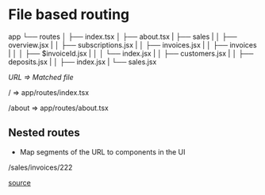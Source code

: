# File based routing

app
└── routes
│ ├── index.tsx
│ ├── about.tsx
| ├── sales
| │ ├── overview.jsx
| │ ├── subscriptions.jsx
| │ ├── invoices.jsx
| │ ├── invoices
| │ │ ├── $invoiceId.jsx
| │ │ └── index.jsx
| │ ├── customers.jsx
| │ ├── deposits.jsx
| │ ├── index.jsx
| └── sales.jsx

_URL => Matched file_

/ => app/routes/index.tsx

/about => app/routes/about.tsx

## Nested routes

- Map segments of the URL to components in the UI

/sales/invoices/222

[source](https://remix.run/docs/en/v1/guides/routing#what-is-nested-routing)
